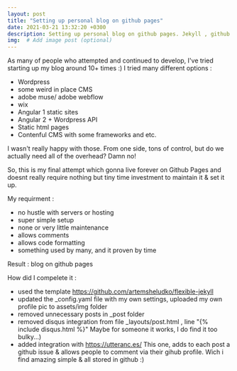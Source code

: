```yaml
---
layout: post
title: "Setting up personal blog on github pages"
date: 2021-03-21 13:32:20 +0300
description: Setting up personal blog on github pages. Jekyll , github pages, utteranc.es , utteranc , comments, issues
img:  # Add image post (optional)
---
```

As many of people who attempted and continued to develop, I've tried starting up my blog around 10+ times :) 
I tried many different options : 
 - Wordpress
-  some weird in place CMS
- adobe muse/ adobe webflow
- wix 
- Angular 1 static sites
- Angular 2 + Wordpress API
-  Static html pages
- Contenful CMS with some frameworks and etc. 

I wasn't really happy with those. From one side, tons of control, but do we actually need all of the overhead?
Damn no!

So, this is my final attempt which gonna live forever on Github Pages and doesnt really require nothing but tiny time investment to maintain it & set it up.

My requirment : 
- no hustle with servers or hosting
- super simple setup
- none or very little maintenance
- allows comments
- allows code formatting
- something used by many, and it proven by time

Result : blog on github pages

How did I compelete it : 

- used the template https://github.com/artemsheludko/flexible-jekyll
- updated the _config.yaml file with my own settings, uploaded my own profile pic to assets/img folder
- removed unnecessary posts in _post folder
- removed disqus integration from file _layouts/post.html , line "{% include disqus.html %}" 
Maybe for someone it works, I do find it too bulky...) 
- added integration with https://utteranc.es/ 
This one, adds to each post a github issue & allows people to comment via their gihub profile. Wich i find amazing simple & all stored in github :) 
